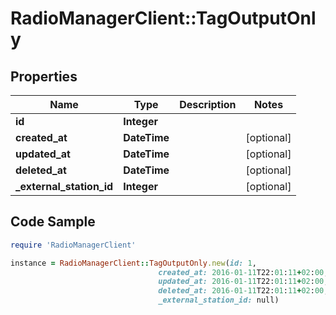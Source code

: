 # RadioManagerClient::TagOutputOnly

## Properties

Name | Type | Description | Notes
------------ | ------------- | ------------- | -------------
**id** | **Integer** |  | 
**created_at** | **DateTime** |  | [optional] 
**updated_at** | **DateTime** |  | [optional] 
**deleted_at** | **DateTime** |  | [optional] 
**_external_station_id** | **Integer** |  | [optional] 

## Code Sample

```ruby
require 'RadioManagerClient'

instance = RadioManagerClient::TagOutputOnly.new(id: 1,
                                 created_at: 2016-01-11T22:01:11+02:00,
                                 updated_at: 2016-01-11T22:01:11+02:00,
                                 deleted_at: 2016-01-11T22:01:11+02:00,
                                 _external_station_id: null)
```


